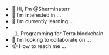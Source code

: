 - 👋 Hi, I’m @Sherminaterr
- 👀 I’m interested in ...
- 🌱 I’m currently learning ...
- 1) Programming for Terra blockchain
- 💞️ I’m looking to collaborate on ...
- 📫 How to reach me ...

<!---
Sherminaterr/Sherminaterr is a ✨ special ✨ repository because its `README.md` (this file) appears on your GitHub profile.
You can click the Preview link to take a look at your changes.
--->
